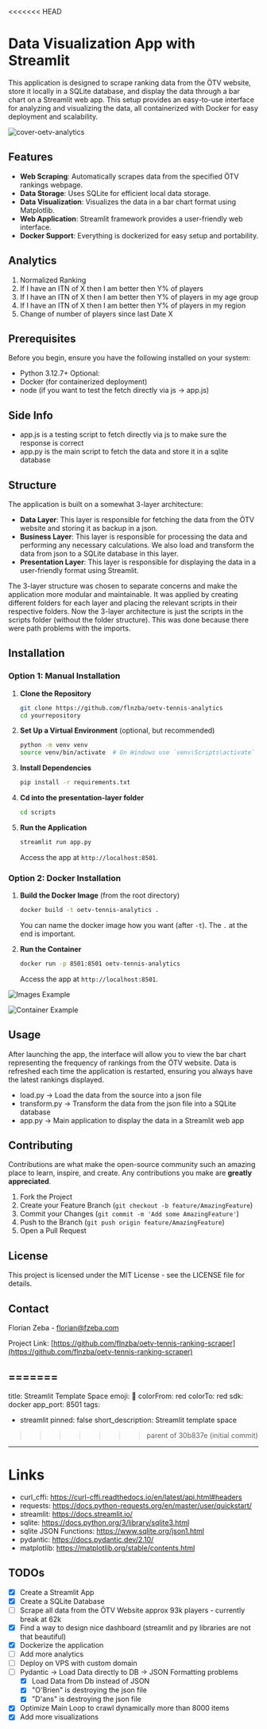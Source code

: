 <<<<<<< HEAD
# Data Visualization App with Streamlit

This application is designed to scrape ranking data from the ÖTV website, store it locally in a SQLite database, and display the data through a bar chart on a Streamlit web app. This setup provides an easy-to-use interface for analyzing and visualizing the data, all containerized with Docker for easy deployment and scalability.

![cover-oetv-analytics](https://github.com/user-attachments/assets/26f4b010-3ff7-49b2-994d-816a6e5f63d2)

## Features

- **Web Scraping**: Automatically scrapes data from the specified ÖTV rankings webpage.
- **Data Storage**: Uses SQLite for efficient local data storage.
- **Data Visualization**: Visualizes the data in a bar chart format using Matplotlib.
- **Web Application**: Streamlit framework provides a user-friendly web interface.
- **Docker Support**: Everything is dockerized for easy setup and portability.

## Analytics

1. Normalized Ranking
2. If I have an ITN of X then I am better then Y% of players
3. If I have an ITN of X then I am better then Y% of players in my age group
4. If I have an ITN of X then I am better then Y% of players in my region
5. Change of number of players since last Date X

## Prerequisites

Before you begin, ensure you have the following installed on your system:
- Python 3.12.7+
Optional:
- Docker (for containerized deployment)
- node (if you want to test the fetch directly via js -> app.js)

## Side Info
- app.js is a testing script to fetch directly via js to make sure the response is correct
- app.py is the main script to fetch the data and store it in a sqlite database

## Structure
The application is built on a somewhat 3-layer architecture:
- **Data Layer**: This layer is responsible for fetching the data from the ÖTV website and storing it as backup in a json.
- **Business Layer**: This layer is responsible for processing the data and performing any necessary calculations. We also load and transform the data from json to a SQLite database in this layer.
- **Presentation Layer**: This layer is responsible for displaying the data in a user-friendly format using Streamlit.

The 3-layer structure was chosen to separate concerns and make the application more modular and maintainable. It was applied by creating different folders for each layer and placing the relevant scripts in their respective folders. Now the 3-layer architecture is just the scripts in the scripts folder (without the folder structure). This was done because there were path problems with the imports.

## Installation

### Option 1: Manual Installation

1. **Clone the Repository**
   ```bash
   git clone https://github.com/flnzba/oetv-tennis-analytics
   cd yourrepository
   ```

2. **Set Up a Virtual Environment** (optional, but recommended)
   ```bash
   python -m venv venv
   source venv/bin/activate  # On Windows use `venv\Scripts\activate`
   ```

3. **Install Dependencies**
   ```bash
   pip install -r requirements.txt
   ```

4. **Cd into the presentation-layer folder**
   ```bash
   cd scripts
   ```

5. **Run the Application**
   ```bash
   streamlit run app.py
   ```
   Access the app at `http://localhost:8501`.

### Option 2: Docker Installation

1. **Build the Docker Image** (from the root directory)
   ```bash
   docker build -t oetv-tennis-analytics .
   ```
   You can name the docker image how you want (after `-t`). The `.` at the end is important.

2. **Run the Container**
   ```bash
   docker run -p 8501:8501 oetv-tennis-analytics
   ```
   Access the app at `http://localhost:8501`.

![Images Example](https://github.com/user-attachments/assets/349203b8-7a70-4278-b0e1-c9378799fa1d)

![Container Example](https://github.com/user-attachments/assets/5b2574e6-57ab-4ce5-a8d2-78988ebf012d)

## Usage

After launching the app, the interface will allow you to view the bar chart representing the frequency of rankings from the ÖTV website. Data is refreshed each time the application is restarted, ensuring you always have the latest rankings displayed.

- load.py -> Load the data from the source into a json file
- transform.py -> Transform the data from the json file into a SQLite database
- app.py -> Main application to display the data in a Streamlit web app

## Contributing

Contributions are what make the open-source community such an amazing place to learn, inspire, and create. Any contributions you make are **greatly appreciated**.

1. Fork the Project
2. Create your Feature Branch (`git checkout -b feature/AmazingFeature`)
3. Commit your Changes (`git commit -m 'Add some AmazingFeature'`)
4. Push to the Branch (`git push origin feature/AmazingFeature`)
5. Open a Pull Request

## License

This project is licensed under the MIT License - see the LICENSE file for details.

## Contact

Florian Zeba - florian@fzeba.com

Project Link: [https://github.com/flnzba/oetv-tennis-ranking-scraper](https://github.com/flnzba/oetv-tennis-ranking-scraper)

=======
---
title: Streamlit Template Space
emoji: 🚀
colorFrom: red
colorTo: red
sdk: docker
app_port: 8501
tags:
  - streamlit
pinned: false
short_description: Streamlit template space
>>>>>>> parent of 30b837e (initial commit)
---

# Links
- curl_cffi: https://curl-cffi.readthedocs.io/en/latest/api.html#headers
- requests: https://docs.python-requests.org/en/master/user/quickstart/
- streamlit: https://docs.streamlit.io/
- sqlite: https://docs.python.org/3/library/sqlite3.html
- sqlite JSON Functions: https://www.sqlite.org/json1.html
- pydantic: https://docs.pydantic.dev/2.10/
- matplotlib: https://matplotlib.org/stable/contents.html

## TODOs
- [x] Create a Streamlit App
- [x] Create a SQLite Database
- [ ] Scrape all data from the ÖTV Website approx 93k players - currently break at 62k
- [x] Find a way to design nice dashboard (streamlit and py libraries are not that beautiful)
- [x] Dockerize the application
- [ ] Add more analytics
- [ ] Deploy on VPS with custom domain
- [ ] Pydantic -> Load Data directly to DB -> JSON Formatting problems
   - [x] Load Data from Db instead of JSON
   - [x] "O'Brien" is destroying the json file
   - [x] "D'ans" is destroying the json file
- [x] Optimize Main Loop to crawl dynamically more than 8000 items
- [x] Add more visualizations
